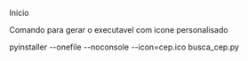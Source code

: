 Inicio

Comando para gerar o executavel com icone personalisado

pyinstaller --onefile --noconsole --icon=cep.ico busca_cep.py
